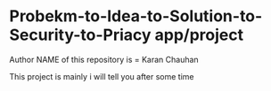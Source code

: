# Probekm-to-Idea-to-Solution-to-Security-to-Priacy app/project

Author NAME of this repository is = Karan Chauhan

This project is mainly i will tell you after some time